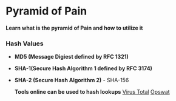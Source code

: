 
# Pyramid of Pain 

**Learn what is the pyramid of Pain and how to utilize it**

### Hash Values
* **MD5 (Message Digiest defined by RFC 1321)**
* **SHA-1(Secure Hash Algorithm 1 defined by RFC 3174)**
* **SHA-2 (Secure Hash Algorithm 2)** - SHA-156

  **Tools online can be used to hash lookups**
  [Virus Total](https://www.virustotal.com/gui/home/upload)
  [Opswat](https://metadefender.opswat.com/)
  

